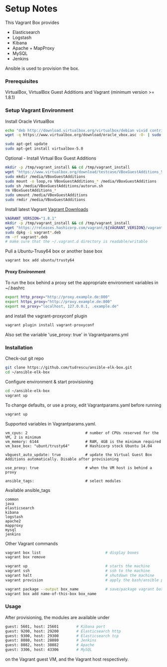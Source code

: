 # Setup Notes

This Vagrant Box provides
  - Elasticsearch
  - Logstash
  - Kibana
  - Apache + MapProxy
  - MySQL
  - Jenkins

Ansible is used to provision the box.

### Prerequisites
VirtualBox, VirtualBox Guest Additions and Vagrant (minimum version >= 1.8.1)

### Setup Vagrant Environment

Install Oracle VirtualBox

```bash
echo "deb http://download.virtualbox.org/virtualbox/debian vivid contrib" | sudo tee -a /etc/apt/sources.list.d/virtualbox.list
wget -q https://www.virtualbox.org/download/oracle_vbox.asc -O- | sudo apt-key add -

sudo apt-get update
sudo apt-get install virtualbox-5.0
```

Optional - Install Virtual Box Guest Additions
```bash
mkdir -p /tmp/vagrant_install && cd /tmp/vagrant_install
wget "https://www.virtualbox.org/download/testcase/VBoxGuestAdditions_5.0.17-105945.iso"
sudo mkdir /media/VBoxGuestAdditions
sudo mount -o loop,ro VBoxGuestAdditions_* /media/VBoxGuestAdditions
sudo sh /media/VBoxGuestAdditions/autorun.sh
rm VBoxGuestAdditions_*
sudo umount /media/VBoxGuestAdditions
sudo rmdir /media/VBoxGuestAdditions
```

Install latest Vagrant [Vagrant Downloads](http://www.vagrantup.com/downloads.html)

```bash
VAGRANT_VERSION="1.8.1"
mkdir -p /tmp/vagrant_install && cd /tmp/vagrant_install  
wget "https://releases.hashicorp.com/vagrant/${VAGRANT_VERSION}/vagrant_${VAGRANT_VERSION}_x86_64.deb"
sudo dpkg -i vagrant*.deb
rm -rf vagrant*.deb
# make sure that the ~/.vagrant.d directory is readable/writable
```

Pull a Ubuntu-Trusy64 box or another base box
```bash
vagrant box add ubuntu/trusty64
```


#### Proxy Environment

To run the box behind a proxy set the appropriate
environment variables in ~/.bashrc
```bash
export http_proxy="http://proxy.example.de:800"
export https_proxy="http://proxy.example.de:800"
export no_proxy="localhost, 127.0.0.1, .example.de"
```

and install the vagrant-proxyconf plugin
```bash
vagrant plugin install vagrant-proxyconf
```

Also set the variable 'use_proxy: true' in Vagrantparams.yml


### Installation

Check-out git repo
```bash
git clone https://github.com/tudrescu/ansible-elk-box.git
cd ~/ansible-elk-box
```

Configure environment & start provisioning
```bash
cd ~/ansible-elk-box
vagrant up
```

To change defaults, or use a proxy, edit Vagrantparams.yaml before running
```bash
vagrant up
```

Supported variables in Vagrantparams.yaml.

    vm_cpus: 2                          # number of CPUs reserved for the VM, 2 is minimum
    vm_memory: 6144                     # RAM, 4GB is the minimum required
    vm_base_box: "ubunt/trusty64"       # Hashicorp stock Ubuntu 14.04

    vbguest_auto_update: true           # update the Virtual Guest Box Additions automatically. Disable after provisioning

    use_proxy: true                     # when the VM host is behind a proxy

    ansible_tags:                       # select modules

Available ansible_tags

    common
    java
    elasticsearch
    kibana
    logstash
    apache2
    mapproxy
    mysql
    jenkins


Other Vagrant commands

```bash
vagrant box list                             # display boxes
vagrant box remove

vagrant up                                   # starts the machine
vagrant ssh                                  # ssh to the machine
vagrant halt                                 # shutdown the machine
vagrant provision                            # apply the bash/ansible provisioning

vagrant package --output box_name            # save/package vagrant box
vagrant box add name-of-this-box box_name
```

### Usage

After provisioning, the modules are available under

```bash
guest: 5601, host: 25601        # Kibana port
guest: 9200, host: 29200        # Elasticsearch http
guest: 9300, host: 29300        # Elasticsearch tcp
guest: 8080, host: 28080        # Jenkins
guest: 8082, host: 38082        # Apache
guest: 3306, host: 43306        # MySQL
```

on the Vagrant guest VM, and the Vagrant host respectively.
